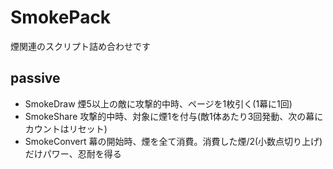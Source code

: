 # SmokePack
煙関連のスクリプト詰め合わせです

## passive
- SmokeDraw
    煙5以上の敵に攻撃的中時、ページを1枚引く(1幕に1回) 
- SmokeShare
    攻撃的中時、対象に煙1を付与(敵1体あたり3回発動、次の幕にカウントはリセット)
- SmokeConvert
    幕の開始時、煙を全て消費。消費した煙/2(小数点切り上げ)だけパワー、忍耐を得る
